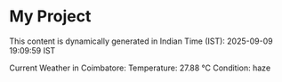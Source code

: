 # My Project

This content is dynamically generated in Indian Time (IST): 2025-09-09 19:09:59 IST


Current Weather in Coimbatore:
Temperature: 27.88 °C
Condition: haze
